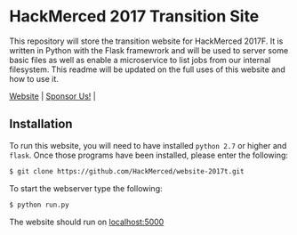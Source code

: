 # HackMerced 2017 Transition Site

This repository will store the transition website for HackMerced 2017F. It is written in Python with the Flask framewrork and will be used to server some basic files as well as enable a microservice to list jobs from our internal filesystem. This readme will be updated on the full uses of this website and how to use it.

[Website](http://hackmerced.com) |
[Sponsor Us!](http://hackmerced.com/sponsor) |

## Installation

To run this website, you will need to have installed `python 2.7` or higher and `flask`. Once those programs have been installed, please enter the following:

```bash
$ git clone https://github.com/HackMerced/website-2017t.git
```

To start the webserver type the following:
```bash
$ python run.py
```

The website should run on [localhost:5000](http://localhost:5000)
